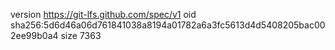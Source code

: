 version https://git-lfs.github.com/spec/v1
oid sha256:5d6d46a06d761841038a8194a01782a6a3fc5613d4d5408205bac002ee99b0a4
size 7363
